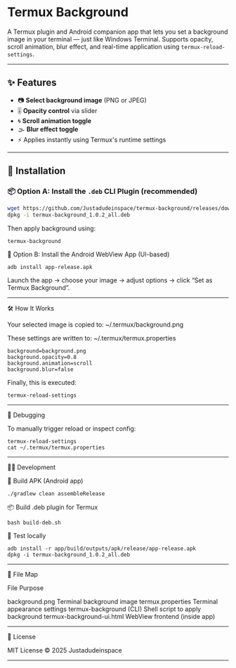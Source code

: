 # Termux Background

A Termux plugin and Android companion app that lets you set a background image in your terminal — just like Windows Terminal. Supports opacity, scroll animation, blur effect, and real-time application using `termux-reload-settings`.

---

## ✨ Features

- 📷 **Select background image** (PNG or JPEG)
- 🎚️ **Opacity control** via slider
- 🌀 **Scroll animation toggle**
- 🌫️ **Blur effect toggle**
- ⚡ Applies instantly using Termux's runtime settings

---

## 🚀 Installation

### 📦 Option A: Install the `.deb` CLI Plugin (recommended)

```bash
wget https://github.com/Justadudeinspace/termux-background/releases/download/v1.0.2/termux-background_1.0.2_all.deb
dpkg -i termux-background_1.0.2_all.deb
```

Then apply background using:

```
termux-background
```

🤖 Option B: Install the Android WebView App (UI-based)

```
adb install app-release.apk
```

Launch the app → choose your image → adjust options → click “Set as Termux Background”.


---

🛠 How It Works

Your selected image is copied to:
~/.termux/background.png

These settings are written to:
~/.termux/termux.properties

```
background=background.png
background.opacity=0.8
background.animation=scroll
background.blur=false
```

Finally, this is executed:

```
termux-reload-settings
```


---

🧪 Debugging

To manually trigger reload or inspect config:

```
termux-reload-settings
cat ~/.termux/termux.properties
```

---

👨‍💻 Development

🔨 Build APK (Android app)

```
./gradlew clean assembleRelease
```

📦 Build .deb plugin for Termux

```
bash build-deb.sh
```

🧪 Test locally

```
adb install -r app/build/outputs/apk/release/app-release.apk
dpkg -i termux-background_1.0.2_all.deb
```

---

📁 File Map

File	Purpose

background.png	Terminal background image
termux.properties	Terminal appearance settings
termux-background (CLI)	Shell script to apply background
termux-background-ui.html	WebView frontend (inside app)



---

📜 License

MIT License © 2025 Justadudeinspace

---

